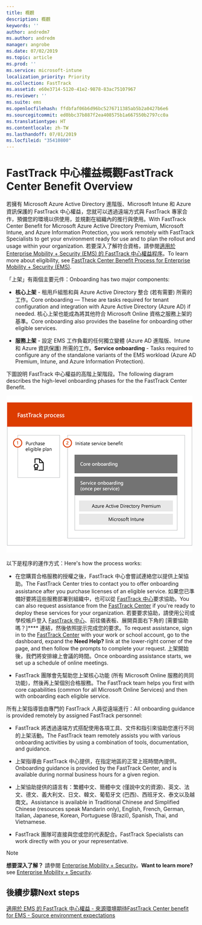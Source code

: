 ```yaml
---
title: 概觀
description: 概觀
keywords: ''
author: andredm7
ms.author: andredm
manager: angrobe
ms.date: 07/02/2019
ms.topic: article
ms.prod: ''
ms.service: microsoft-intune
localization_priority: Priority
ms.collection: FastTrack
ms.assetid: e60e3714-5120-41e2-9878-83ac75107967
ms.reviewer: ''
ms.suite: ems
ms.openlocfilehash: ffdbfaf06b6d96bc5276711385ab5b2a0427b6e6
ms.sourcegitcommit: ed0bbc37b887f2ea408575b1a667550b2797cc0a
ms.translationtype: HT
ms.contentlocale: zh-TW
ms.lasthandoff: 07/01/2019
ms.locfileid: "35410800"
---
```

# <a name="fasttrack-center-benefit-overview"></a><span data-ttu-id="d393e-103">FastTrack 中心權益概觀</span><span class="sxs-lookup"><span data-stu-id="d393e-103">FastTrack Center Benefit Overview</span></span>

<span data-ttu-id="d393e-104">若擁有 Microsoft Azure Active Directory 進階版、Microsoft Intune 和 Azure 資訊保護的 FastTrack 中心權益，您就可以透過遠端方式與 FastTrack 專家合作，預備您的環境以供使用，並規劃在組織內的推行與使用。</span><span class="sxs-lookup"><span data-stu-id="d393e-104">With FastTrack Center Benefit for Microsoft Azure Active Directory Premium, Microsoft Intune, and Azure Information Protection, you work remotely with FastTrack Specialists to get your environment ready for use and to plan the rollout and usage within your organization.</span></span> <span data-ttu-id="d393e-105">若要深入了解符合資格，請參閱[適用於 Enterprise Mobility + Security (EMS) 的 FastTrack 中心權益程序](EMS-fasttrack-process.md)。</span><span class="sxs-lookup"><span data-stu-id="d393e-105">To learn more about eligibility, see [FastTrack Center Benefit Process for Enterprise Mobility + Security (EMS)](EMS-fasttrack-process.md).</span></span>

<span data-ttu-id="d393e-106">「上架」有兩個主要元件：</span><span class="sxs-lookup"><span data-stu-id="d393e-106">Onboarding has two major components:</span></span>

-   <span data-ttu-id="d393e-107">**核心上架** - 租用戶組態和與 Azure Active Directory 整合 (若有需要) 所需的工作。</span><span class="sxs-lookup"><span data-stu-id="d393e-107">Core onboarding — These are tasks required for tenant configuration and integration with Azure Active Directory (Azure AD) if needed.</span></span> <span data-ttu-id="d393e-108">核心上架也能成為將其他符合 Microsoft Online 資格之服務上架的基準。</span><span class="sxs-lookup"><span data-stu-id="d393e-108">Core onboarding also provides the baseline for onboarding other eligible services.</span></span>

-   <span data-ttu-id="d393e-109">**服務上架** - 設定 EMS 工作負載的任何獨立變體 (Azure AD 進階版、Intune 和 Azure 資訊保護) 所需的工作。</span><span class="sxs-lookup"><span data-stu-id="d393e-109">**Service onboarding** - Tasks required to configure any of the standalone variants of the EMS workload (Azure AD Premium, Intune, and Azure Information Protection).</span></span>

<span data-ttu-id="d393e-110">下圖說明 FastTrack 中心權益的高階上架階段。</span><span class="sxs-lookup"><span data-stu-id="d393e-110">The following diagram describes the high-level onboarding phases for the the FastTrack Center Benefit.</span></span>

![使用 FastTrack 中心權益的高階上架階段](./media/ft-onboarding-process.png)

<span data-ttu-id="d393e-112">以下是程序的運作方式：</span><span class="sxs-lookup"><span data-stu-id="d393e-112">Here's how the process works:</span></span>

- <span data-ttu-id="d393e-113">在您購買合格服務的授權之後，FastTrack 中心會嘗試連絡您以提供上架協助。</span><span class="sxs-lookup"><span data-stu-id="d393e-113">The FastTrack Center tries to contact you to offer onboarding assistance after you purchase licenses of an eligible service.</span></span> <span data-ttu-id="d393e-114">如果您已準備好要將這些服務部署到組織中，也可以從 [FastTrack 中心](https://go.microsoft.com/fwlink/?linkid=780698)要求協助。</span><span class="sxs-lookup"><span data-stu-id="d393e-114">You can also request assistance from the [FastTrack Center](https://go.microsoft.com/fwlink/?linkid=780698) if you're ready to deploy these services for your organization.</span></span> <span data-ttu-id="d393e-115">若要要求協助，請使用公司或學校帳戶登入 [FastTrack 中心](https://go.microsoft.com/fwlink/?linkid=780698)、前往儀表板、展開頁面右下角的 [需要協助嗎？]\*\*\*\* 連結，然後依照提示完成您的要求。</span><span class="sxs-lookup"><span data-stu-id="d393e-115">To request assistance, sign in to the [FastTrack Center](https://go.microsoft.com/fwlink/?linkid=780698) with your work or school account, go to the dashboard, expand the **Need Help?** link at the lower-right corner of the page, and then follow the prompts to complete your request.</span></span> <span data-ttu-id="d393e-116">上架開始後，我們將安排線上會議的時間。</span><span class="sxs-lookup"><span data-stu-id="d393e-116">Once onboarding assistance starts, we set up a schedule of online meetings.</span></span>

-   <span data-ttu-id="d393e-117">FastTrack 團隊會先幫助您上架核心功能 (所有 Microsoft Online 服務的共同功能)，然後再上架個別合格服務。</span><span class="sxs-lookup"><span data-stu-id="d393e-117">The FastTrack team helps you first with core capabilities (common for all Microsoft Online Services) and then with onboarding each eligible service.</span></span>

<span data-ttu-id="d393e-118">所有上架指導皆由專門的 FastTrack 人員從遠端進行：</span><span class="sxs-lookup"><span data-stu-id="d393e-118">All onboarding guidance is provided remotely by assigned FastTrack personnel:</span></span>

-   <span data-ttu-id="d393e-119">FastTrack 將透過遠端方式搭配使用各項工具、文件和指引來協助您進行不同的上架活動。</span><span class="sxs-lookup"><span data-stu-id="d393e-119">The FastTrack team remotely assists you with various onboarding activities by using a combination of tools, documentation, and guidance.</span></span>

-   <span data-ttu-id="d393e-120">上架指導由 FastTrack 中心提供，在指定地區的正常上班時間內提供。</span><span class="sxs-lookup"><span data-stu-id="d393e-120">Onboarding guidance is provided by the FastTrack Center, and is available during normal business hours for a given region.</span></span>

-   <span data-ttu-id="d393e-121">上架協助提供的語言有：繁體中文、簡體中文 (僅說中文的資源)、英文、法文、德文、義大利文、日文、韓文、葡萄牙文 (巴西)、西班牙文、泰文以及越南文。</span><span class="sxs-lookup"><span data-stu-id="d393e-121">Assistance is available in Traditional Chinese and Simplified Chinese (resources speak Mandarin only), English, French, German, Italian, Japanese, Korean, Portuguese (Brazil), Spanish, Thai, and Vietnamese.</span></span>

-   <span data-ttu-id="d393e-122">FastTrack 團隊可直接與您或您的代表配合。</span><span class="sxs-lookup"><span data-stu-id="d393e-122">FastTrack Specialists can work directly with you or your representative.</span></span>

> [!NOTE]
> <span data-ttu-id="d393e-123">**想要深入了解？** 請參閱 [Enterprise Mobility + Security](https://www.microsoft.com/cloud-platform/enterprise-mobility)。</span><span class="sxs-lookup"><span data-stu-id="d393e-123">**Want to learn more?** see [Enterprise Mobility + Security](https://www.microsoft.com/cloud-platform/enterprise-mobility).</span></span>

## <a name="next-steps"></a><span data-ttu-id="d393e-124">後續步驟</span><span class="sxs-lookup"><span data-stu-id="d393e-124">Next steps</span></span>

[<span data-ttu-id="d393e-125">適用於 EMS 的 FastTrack 中心權益 - 來源環境期待</span><span class="sxs-lookup"><span data-stu-id="d393e-125">FastTrack Center benefit for EMS - Source environment expectations</span></span>](EMS-source-environment-expectations.md)
